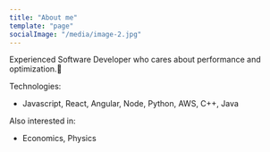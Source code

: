 ```yaml
---
title: "About me"
template: "page"
socialImage: "/media/image-2.jpg"
---
```


Experienced Software Developer who cares about performance and optimization.🚀

Technologies:
- Javascript, React, Angular, Node, Python, AWS, C++, Java

Also interested in:
- Economics, Physics 